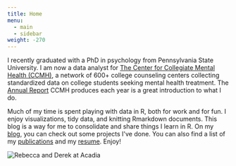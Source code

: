 ```yaml
---
title: Home
menu:
  - main
  - sidebar
weight: -270
---
```


I recently graduated with a PhD in psychology from Pennsylvania State University. I am now a data analyst for [The Center for Collegiate Mental Health (CCMH)](http://ccmh.psu.edu), a network of 600+ college counseling centers collecting standardized data on college students seeking mental health treatment. The [Annual Report](https://sites.psu.edu/ccmh/files/2019/09/2018-Annual-Report-9.27.19-FINAL.pdf) CCMH produces each year is a great introduction to what I do.  

Much of my time is spent playing with data in R, both for work and for fun. I enjoy visualizations, tidy data, and knitting Rmarkdown documents. This blog is a way for me to consolidate and share things I learn in R.  On my [blog](blog/), you can check out some projects I've done. You can also find a list of my [publications](publications/) and my [resume](resume/). Enjoy!

![Rebecca and Derek at Acadia](/./_index_files/acadia2.png)  

 
